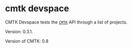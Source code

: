 # cmtk devspace

CMTK Devspace tests the [`CMTK`](https://github.com/arapelle/cmtk) API through a list of projects.

Version: <!--cmtk_devspace-version-->0.3.1<!--cmtk_devspace-version-->.

Version of CMTK: <!--cmtk-version-->0.8<!--cmtk-version-->
